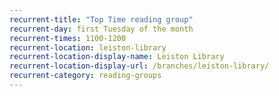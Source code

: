 ```yaml
---
recurrent-title: "Top Time reading group"
recurrent-day: first Tuesday of the month
recurrent-times: 1100-1200
recurrent-location: leiston-library
recurrent-location-display-name: Leiston Library
recurrent-location-display-url: /branches/leiston-library/
recurrent-category: reading-groups
---
```


